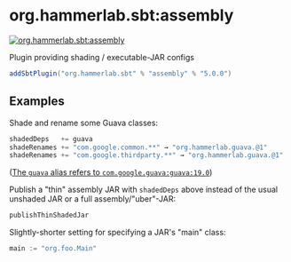 # org.hammerlab.sbt:assembly

[![org.hammerlab.sbt:assembly](https://img.shields.io/badge/org.hammerlab.sbt:assembly-5.0.0-green.svg)](http://search.maven.org/#search%7Cga%7C1%7Cg%3A%22org.hammerlab.sbt%22%20a%3A%22assembly%22)

Plugin providing shading / executable-JAR configs

```scala
addSbtPlugin("org.hammerlab.sbt" % "assembly" % "5.0.0")
```

## Examples

Shade and rename some Guava classes:

```scala
shadedDeps   += guava
shadeRenames += "com.google.common.**" → "org.hammerlab.guava.@1"
shadeRenames += "com.google.thirdparty.**" → "org.hammerlab.guava.@1"
```

([The `guava` alias refers to `com.google.guava:guava:19.0`](../parent/src/main/scala/org/hammerlab/sbt/plugin/Parent.scala))

Publish a "thin" assembly JAR with `shadedDeps` above instead of the usual unshaded JAR or a full assembly/"uber"-JAR:

```scala
publishThinShadedJar
``` 

Slightly-shorter setting for specifying a JAR's "main" class:

```scala
main := "org.foo.Main"
```

